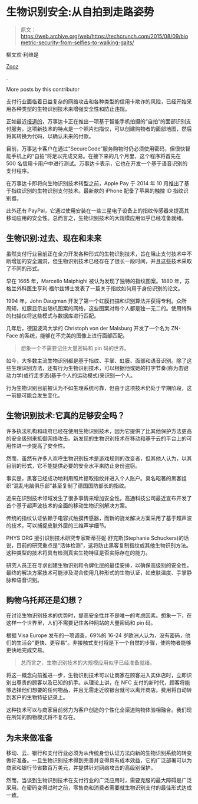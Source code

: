 # 生物识别安全:从自拍到走路姿势

> 原文：<https://web.archive.org/web/https://techcrunch.com/2015/08/09/biometric-security-from-selfies-to-walking-gaits/>

柳文欢·利维是

[Zooz](https://web.archive.org/web/20230306201204/http://www.zooz.com/)

.

More posts by this contributor

支付行业面临着日益复杂的网络攻击和各种类型的信用卡欺诈的风险，已经开始采用各种类型的生物识别技术来增强安全性和防止违规。

正如最近[报道的](https://web.archive.org/web/20230306201204/http://money.cnn.com/2015/07/01/technology/mastercard-facial-scan/index.html)，万事达卡正在推出一项基于智能手机拍摄的“自拍”的面部识别支付服务。这项新技术的特点是一个照片扫描仪，可以创建购物者的面部地图，然后将其转换为代码，以确认未来的付款。

目前，万事达卡客户在通过“SecureCode”服务购物时仍必须使用密码，但很快智能手机上的“自拍”将足以完成交易。在接下来的几个月里，这个程序将首先在 500 名信用卡用户中进行测试。万事达卡表示，它也在开发一个基于语音识别的支付程序。

在万事达卡即将向生物识别技术转型之前，Apple Pay 于 2014 年 10 月推出了基于指纹识别的生物识别支付技术。最新款的 iPhone 配备了苹果的触控 ID 指纹识别器。

此外还有 PayPal，它通过使用安装在一些三星电子设备上的指纹传感器来提高其移动应用的安全性。总而言之，生物识别技术的大规模应用似乎已经准备就绪。

## 生物识别:过去、现在和未来

虽然支付行业目前正在全力开发各种形式的生物识别技术，旨在阻止支付技术中不断增加的安全漏洞，但生物识别技术已经存在了很长一段时间，并且这些技术采取了不同的形式。

早在 1665 年，Marcello Malphighi 被认为发现了独特的指纹图案。1880 年，苏格兰外科医生亨利·福尔兹博士发表了一篇关于指纹如何用于身份识别的论文。

1994 年，John Daugman 开发了第一个虹膜扫描和识别算法并获得专利。众所周知，虹膜显示出随机图案的网络，这些图案对每个人都是独一无二的。使用特殊的扫描仪将这些模式与数据库进行匹配。

几年后，德国波鸿大学的 Christoph von der Malsburg 开发了一个名为 ZN-Face 的系统，能够在不完美的图像上进行面部匹配。

> 想象一个不需要记住大量密码和 pin 码的世界。

如今，大多数主流生物识别都是基于指纹、手掌、虹膜、面部和语音识别。除了这些生理识别方法，还有行为生物识别技术，可以根据他或她的打字节奏(称为击键动力学)或行走步态(基于个人的运动模式)来识别一个人。

行为生物识别目前被认为不如生理系统可靠，但由于这项技术仍处于早期阶段，这一前提可能会发生变化。

## 生物识别技术:它真的足够安全吗？

许多执法机构和政府已经在使用生物识别技术，因为它提供了比其他保护方法更高的安全级别来抵御网络攻击。新发现的生物识别技术在移动和基于云的平台上的可用性进一步提高了安全性。

然而，虽然有许多人欢呼生物识别技术是游戏规则的改变者，但其他人认为，以其目前的形式，它不能提供必要的安全水平来防止身份盗窃。

事实是，黑客已经成功地利用照片提取指纹并进入个人账户。臭名昭著的黑客组织“混乱电脑俱乐部”甚至复制了德国国防部长的指纹。

近来在识别技术领域发生了很多事情来增加安全性。高通科技公司最近宣布开发了首个基于超声波技术的全面的移动生物识别解决方案。

传统的指纹认证依赖于电容式触摸传感器，而新的骁龙解决方案采用了基于超声波的技术，可以捕捉皮肤外层的三维声学细节。

PHYS ORG 援引识别技术研究专家斯蒂芬妮·舒克斯(Stephanie Schuckers)的话说，目前的研究重点是“活体检测”，这将防止黑客复制指纹或其他生物识别方法。这种类型的技术将具有检测真实生物特征是否实际存在的能力。

研究人员正在寻求创建生物识别和令牌化层的最佳安排，以确保高级别的安全性。最终的解决方案技术可能涉及混合使用几种形式的生物认证，如皮肤温度、手掌静脉和语音识别。

## 购物乌托邦还是幻想？

在讨论生物识别技术的优势时，提高安全性并不是唯一的考虑因素。想象一下，在这样一个世界里，人们不需要记住各种网站的大量密码和 pin 码。

根据 Visa Europe 发布的一项调查，69%的 16-24 岁欧洲人认为，没有密码，他们的生活会“更快、更容易”。非接触式支付将是下一个自然的步骤，使购物者能够更快地完成交易。

> 总而言之，生物识别技术的大规模应用似乎已经准备就绪。

将这一概念向前推进一步，生物识别技术可以让商家在顾客进入实体店时，立即识别出尊贵的顾客以及已知的扒手。从理论上讲，在 NFC 支付的新时代，顾客将能够选择他们想要的任何物品，并且无需走近收银台就可以离开商店。费用将自动转到客户的生物特征记录上。

这种技术可以与商家目前努力为客户创造的个性化全渠道购物体验相融合。我们现在所知的购物模式将不复存在。

## 为未来做准备

移动、云、银行和支付行业必须为从传统身份认证方法向新的生物识别系统的转变做好准备。一旦生物识别技术得到完善并变得具有成本效益，它的广泛部署可以为商家和银行节省数百万美元，并提供针对网络攻击的高级别保护。

然而，当谈到生物识别技术在支付行业的广泛应用时，需要克服的最大障碍是广泛采用。在密码变得过时之前，零售商和消费者需要就生物识别支付的最佳形式达成一致。